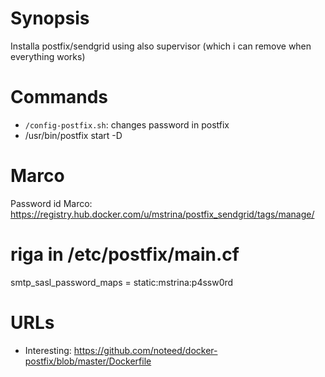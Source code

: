 
Synopsis
========

Installa postfix/sendgrid using also supervisor (which i can remove when everything works)


Commands
========

* `/config-postfix.sh`: changes password in postfix
* /usr/bin/postfix start -D



Marco
=====

Password id Marco: 
https://registry.hub.docker.com/u/mstrina/postfix_sendgrid/tags/manage/

# riga in /etc/postfix/main.cf
smtp_sasl_password_maps = static:mstrina:p4ssw0rd


URLs
====

* Interesting: https://github.com/noteed/docker-postfix/blob/master/Dockerfile